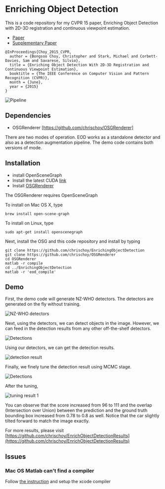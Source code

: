 # Enriching Object Detection

This is a code repository for my CVPR 15 paper, Enriching Object Detection with
2D-3D registration and continuous viewpoint estimation.

- [Paper](http://cvgl.stanford.edu/papers/choy_cvpr15.pdf)
- [Supplementary Paper](http://cvgl.stanford.edu/papers/choy_cvpr15_supp.pdf)

```
@InProceedings{Choy_2015_CVPR,
  author = {Bongsoo Choy, Christopher and Stark, Michael and Corbett-Davies, Sam and Savarese, Silvio},
  title = {Enriching Object Detection With 2D-3D Registration and Continuous Viewpoint Estimation},
  booktitle = {The IEEE Conference on Computer Vision and Pattern Recognition (CVPR)},
  month = {June},
  year = {2015}
}
```

![Pipeline](https://raw.githubusercontent.com/chrischoy/enriching_object_detection/master/data/readme/front.jpg)

## Dependencies

- OSGRenderer [https://github.com/chrischoy/OSGRenderer]

There are two modes of operation. EOD works as a standalone detector and also
as a detection augmentation pipeline. The demo code contains both versions of
mode.

## Installation

- install OpenSceneGraph
- Install the latest CUDA [link](https://developer.nvidia.com/cuda-downloads)
- Install [OSGRenderer](https://github.com/chrischoy/OSGRenderer)

The OSGRenderer requires OpenSceneGraph

To install on Mac OS X, type

```
brew install open-scene-graph
```

To install on Linux, type

```
sudo apt-get install openscenegraph
```

Next, install the OSG and this code repository and install by typing

```
git clone https://github.com/chrischoy/EnrichingObjectDetection
git clone https://github.com/chrischoy/OSGRenderer
cd OSGRenderer
matlab -r compile
cd ../EnrichingObjectDetection
matlab -r 'eod_compile'
```

## Demo

First, the demo code will generate NZ-WHO detectors. The detectors are generated on the fly without training.

![NZ-WHO detectors](https://raw.githubusercontent.com/chrischoy/enriching_object_detection/master/data/readme/detectors.gif)

Next, using the detectors, we can detect objects in the image. However, we can feed in the detection results from any other off-the-shelf detectors.

![Detections](https://raw.githubusercontent.com/chrischoy/enriching_object_detection/master/data/readme/detections.gif)

Using our detectors, we can get the detection results.

![detection result](https://raw.githubusercontent.com/chrischoy/enriching_object_detection/master/data/readme/detection_result.jpg)

Finally, we finely tune the detection result using MCMC stage.

![Detections](https://raw.githubusercontent.com/chrischoy/enriching_object_detection/master/data/readme/mcmc.gif)

After the tuning,

![tuning result 1](https://raw.githubusercontent.com/chrischoy/enriching_object_detection/master/data/readme/tuning_result.jpg)

You can observe that the score increased from 96 to 111 and the overlap
(Intersection over Union) between the prediction and the ground truth bounding
box increased from 0.78 to 0.8 as well.  Notice that the car slightly tilted
forward to match the image exactly.

For more results, please visit [https://github.com/chrischoy/EnrichObjectDetectionResults](https://github.com/chrischoy/EnrichObjectDetectionResults)

## Issues

### Mac OS Matlab can't find a compiler

Follow [the instruction](http://www.mathworks.com/matlabcentral/answers/246507#answer_194526)
and setup the xcode compiler

